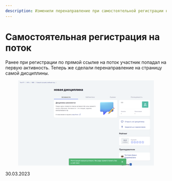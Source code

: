 ```yaml
---
description: Изменили перенаправление при самостоятельной регистрации на поток по ссылке.
---
```


# Самостоятельная регистрация на поток

Ранее при регистрации по прямой ссылке на поток участник попадал на первую активность. Теперь же сделали перенаправление на страницу самой дисциплины.

<figure><img src="../../.gitbook/assets/image (661).png" alt=""><figcaption></figcaption></figure>

30.03.2023
